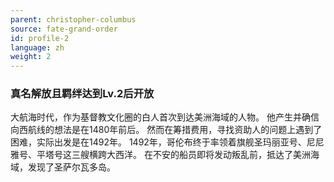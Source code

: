 ```yaml
---
parent: christopher-columbus
source: fate-grand-order
id: profile-2
language: zh
weight: 2
---
```


### 真名解放且羁绊达到Lv.2后开放

大航海时代，作为基督教文化圈的白人首次到达美洲海域的人物。
他产生并确信向西航线的想法是在1480年前后。
然而在筹措费用，寻找资助人的问题上遇到了困难，实际出发是在1492年。
1492年，哥伦布终于率领着旗舰圣玛丽亚号、尼尼雅号、平塔号这三艘横跨大西洋。
在不安的船员即将发动叛乱前，抵达了美洲海域，发现了圣萨尔瓦多岛。
